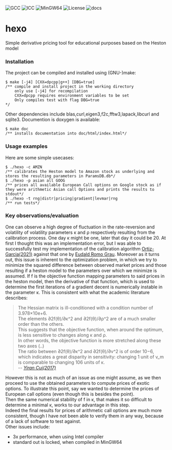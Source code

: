 
![GCC](https://img.shields.io/static/v1?logo=github&label=GCC11&message=passing&color=Blue)
![ICC](https://img.shields.io/static/v1?logo=github&label=ICC&message=passing&color=Blue)
![MinGW64](https://img.shields.io/static/v1?logo=github&label=MinGW64&message=passing&color=Blue)
![License](https://img.shields.io/static/v1?label=License&message=MPL-2.0&color=blue)
![docs](https://img.shields.io/static/v1?label=docs&message=doxygen&color=green)

hexo
===============================================
Simple derivative pricing tool for educational purposes based on the Heston model
### Installation
The project can be compiled and installed using (GNU-)make:
```
$ make [-j4] [CXX=dpcpp|g++] [DBG=true]
/** compile and install project in the working directory
    only use [-j4] for recompilation
    CXX=dpcpp requires environment variables to be set
    Only compiles test with flag DBG=true
*/
```
Other dependencies include blas,curl,eigen3,f2c,fftw3,lapack,libcurl and sqlite3.
Documention is doxygen is available:
```
$ make doc
/** installs documentation into doc/html/index.html*/
```
### Usage examples
Here are some simple usecases:
```
$ ./hexo -c AMZN
/** calibrates the Heston model to Amazon stock as underlying and stores the resulting parameters in ParamsDB.db*/
$ ./hexo -p asian all GOOG
/** prices all available European Call options on Google stock as if they were arithmetic Asian call Options and prints the results to stdout*/
$ ./hexo -t rng|distr|pricing|gradient|levmar|rng
/** run tests*/
```
### Key observations/evaluation
One can observe a high degree of fluctuation in the rate-reversion and volatility of volatility parameters κ and ρ respectively resulting from the calibration process. One day κ might be one, later that day it could be 20. At first I thought this was an implementation error, but I was able to successfully test my implementation of the calibration algorithm [Ortiz-Garcia(2021)](https://www.mdpi.com/2227-7390/9/5/529/pdf) against that one by [Eudald Romo Grau](https://github.com/eudaldrg/SWIFTOptionCalibration). Moreover as it turns out, this issue is inherent to the optimization problem, in which we try to minimize the squared difference between observed market prices and those resulting if a heston model to the parameters over which we minimize is assumed. If f is the objective function mapping parameters to said prices in the heston model, then the derivative of that function, which is used to determine the first iterations of a gradient decent is numerically instable in the parameter κ. This is consistent with what the academic literature describes:  

> The Hessian matrix is ill-conditioned with a condition number of 3.978×10e+6.  
> The elements ∂2f(θ)/∂κ^2 and ∂2f(θ)/∂ρ^2 are of a much smaller order than the others.  
> This suggests that the objective function, when around the optimum, is less sensitive to changes along κ and ρ.  
> In other words, the objective function is more stretched along these two axes (..)  
> The ratio between ∂2f(θ)/∂κ^2 and ∂2f(θ)/∂v^2 is of order 10−6, which indicates a great disparity in sensitivity: 
> changing 1 unit of v_m is comparable to changing 106 units of κ.  
>-- <cite>[Yiran Cui(2017)](https://arxiv.org/pdf/1511.08718.pdf)</cite> 

However this is not as much of an issue as one might assume, as we then proceed to use the obtained parameters to compute prices of exotic options.
To illustrate this point, say we wanted to determine the prices of European call options (even though this is besides the point).  
Then the same numerical stability of f in κ, that makes it so difficult to determine a minimal κ, works to our advantage in this step.  
Indeed the final results for prices of arithmetic call options are much more consistent, though I have not been able to verify them in any way, because of a lack of software to test against.  
Other issues include:
- 3x performance, when using Intel compiler
- standard out is locked, when compiled in MinGW64
